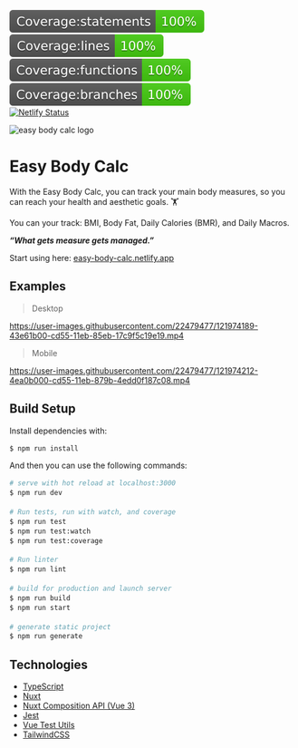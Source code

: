 ![statements coverage](./coverage/badge-statements.svg)
![lines coverage](./coverage/badge-lines.svg)
![functions coverage](./coverage/badge-functions.svg)
![branches coverage](./coverage/badge-branches.svg)  
[![Netlify Status](https://api.netlify.com/api/v1/badges/757fdd75-ca52-4926-a191-13cc52b458d3/deploy-status)](https://app.netlify.com/sites/easy-body-calc/deploys)  

![easy body calc logo](https://i.ibb.co/rd9By4s/easy.png)
# Easy Body Calc
With the Easy Body Calc, you can track your main body measures, so you can reach your  health and aesthetic goals. 🏋️

You can your track: BMI, Body Fat, Daily Calories (BMR), and Daily Macros.

_**“What gets measure gets managed.”**_

Start using here: [easy-body-calc.netlify.app](https://easy-body-calc.netlify.app)

## Examples

> Desktop  
 
https://user-images.githubusercontent.com/22479477/121974189-43e61b00-cd55-11eb-85eb-17c9f5c19e19.mp4

> Mobile  

https://user-images.githubusercontent.com/22479477/121974212-4ea0b000-cd55-11eb-879b-4edd0f187c08.mp4


## Build Setup

Install dependencies with:
```bash
$ npm run install
```
And then you can use the following commands:
``` bash
# serve with hot reload at localhost:3000
$ npm run dev

# Run tests, run with watch, and coverage
$ npm run test  
$ npm run test:watch  
$ npm run test:coverage  

# Run linter
$ npm run lint

# build for production and launch server
$ npm run build
$ npm run start

# generate static project
$ npm run generate
```

## Technologies
- [TypeScript](https://www.typescriptlang.org/)
- [Nuxt](https://nuxtjs.org/)
- [Nuxt Composition API (Vue 3)](https://composition-api.nuxtjs.org/)
- [Jest](https://jestjs.io/)
- [Vue Test Utils](https://vue-test-utils.vuejs.org/)
- [TailwindCSS](https://tailwindcss.com/)
